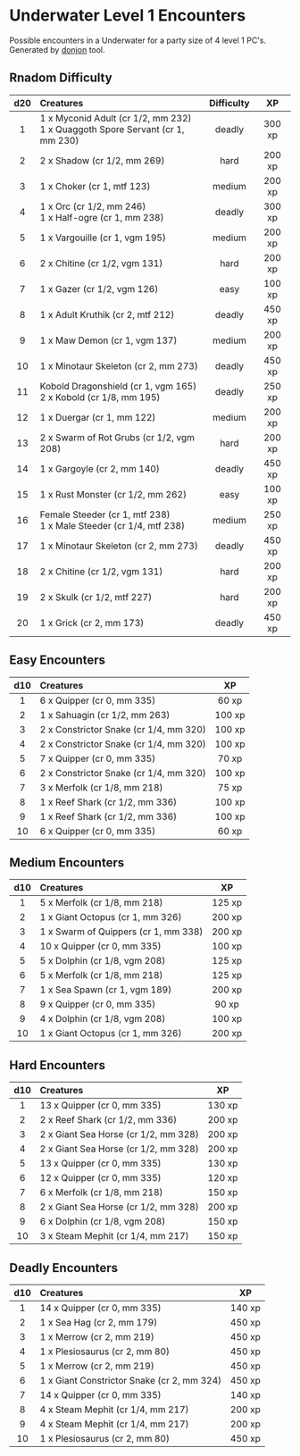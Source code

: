 # Underwater Level 1 Encounters

Possible encounters in a Underwater for a party size of 4 level 1 PC's. Generated by [donjon](https://donjon.bin.sh/5e/random/#type=encounter) tool.


## Rnadom Difficulty

| d20 | Creatures | Difficulty | XP |
|:---:|:--------- |:----------:|:--:|
| 1 | 1 x Myconid Adult (cr 1/2, mm 232)<br>1 x Quaggoth Spore Servant (cr 1, mm 230) | deadly | 300 xp |
| 2 | 2 x Shadow (cr 1/2, mm 269) | hard | 200 xp |
| 3 | 1 x Choker (cr 1, mtf 123) | medium | 200 xp |
| 4 | 1 x Orc (cr 1/2, mm 246)<br>1 x Half-ogre (cr 1, mm 238) | deadly | 300 xp |
| 5 | 1 x Vargouille (cr 1, vgm 195) | medium | 200 xp |
| 6 | 2 x Chitine (cr 1/2, vgm 131) | hard | 200 xp |
| 7 | 1 x Gazer (cr 1/2, vgm 126) | easy | 100 xp |
| 8 | 1 x Adult Kruthik (cr 2, mtf 212) | deadly | 450 xp |
| 9 | 1 x Maw Demon (cr 1, vgm 137) | medium | 200 xp |
| 10 | 1 x Minotaur Skeleton (cr 2, mm 273) | deadly | 450 xp |
| 11 | Kobold Dragonshield (cr 1, vgm 165)<br>2 x Kobold (cr 1/8, mm 195) | deadly | 250 xp |
| 12 | 1 x Duergar (cr 1, mm 122) | medium | 200 xp |
| 13 | 2 x Swarm of Rot Grubs (cr 1/2, vgm 208) | hard | 200 xp |
| 14 | 1 x Gargoyle (cr 2, mm 140) | deadly | 450 xp |
| 15 | 1 x Rust Monster (cr 1/2, mm 262) | easy | 100 xp |
| 16 | Female Steeder (cr 1, mtf 238)<br>1 x Male Steeder (cr 1/4, mtf 238) | medium | 250 xp |
| 17 | 1 x Minotaur Skeleton (cr 2, mm 273) | deadly | 450 xp |
| 18 | 2 x Chitine (cr 1/2, vgm 131) | hard | 200 xp |
| 19 | 2 x Skulk (cr 1/2, mtf 227) | hard | 200 xp |
| 20 | 1 x Grick (cr 2, mm 173) | deadly | 450 xp |


## Easy Encounters

| d10 | Creatures | XP |
|:---:|:--------- |:--:|
| 1 | 6 x Quipper (cr 0, mm 335)| 60 xp |
| 2 | 1 x Sahuagin (cr 1/2, mm 263)| 100 xp |
| 3 | 2 x Constrictor Snake (cr 1/4, mm 320)| 100 xp |
| 4 | 2 x Constrictor Snake (cr 1/4, mm 320)| 100 xp |
| 5 | 7 x Quipper (cr 0, mm 335)| 70 xp |
| 6 | 2 x Constrictor Snake (cr 1/4, mm 320)| 100 xp |
| 7 | 3 x Merfolk (cr 1/8, mm 218)| 75 xp |
| 8 | 1 x Reef Shark (cr 1/2, mm 336)| 100 xp |
| 9 | 1 x Reef Shark (cr 1/2, mm 336)| 100 xp |
| 10 | 6 x Quipper (cr 0, mm 335)| 60 xp |


## Medium Encounters

| d10 | Creatures | XP |
|:---:|:--------- |:--:|
| 1 | 5 x Merfolk (cr 1/8, mm 218)| 125 xp |
| 2 | 1 x Giant Octopus (cr 1, mm 326)| 200 xp |
| 3 | 1 x Swarm of Quippers (cr 1, mm 338)| 200 xp |
| 4 | 10 x Quipper (cr 0, mm 335)| 100 xp |
| 5 | 5 x Dolphin (cr 1/8, vgm 208)| 125 xp |
| 6 | 5 x Merfolk (cr 1/8, mm 218)| 125 xp |
| 7 | 1 x Sea Spawn (cr 1, vgm 189)| 200 xp |
| 8 | 9 x Quipper (cr 0, mm 335)| 90 xp |
| 9 | 4 x Dolphin (cr 1/8, vgm 208)| 100 xp |
| 10 | 1 x Giant Octopus (cr 1, mm 326)| 200 xp |


## Hard Encounters

| d10 | Creatures | XP |
|:---:|:--------- |:--:|
| 1 | 13 x Quipper (cr 0, mm 335)| 130 xp |
| 2 | 2 x Reef Shark (cr 1/2, mm 336)| 200 xp |
| 3 | 2 x Giant Sea Horse (cr 1/2, mm 328)| 200 xp |
| 4 | 2 x Giant Sea Horse (cr 1/2, mm 328)| 200 xp |
| 5 | 13 x Quipper (cr 0, mm 335)| 130 xp |
| 6 | 12 x Quipper (cr 0, mm 335)| 120 xp |
| 7 | 6 x Merfolk (cr 1/8, mm 218)| 150 xp |
| 8 | 2 x Giant Sea Horse (cr 1/2, mm 328)| 200 xp |
| 9 | 6 x Dolphin (cr 1/8, vgm 208)| 150 xp |
| 10 | 3 x Steam Mephit (cr 1/4, mm 217)| 150 xp |


## Deadly Encounters

| d10 | Creatures | XP |
|:---:|:--------- |:--:|
| 1 | 14 x Quipper (cr 0, mm 335)| 140 xp |
| 2 | 1 x Sea Hag (cr 2, mm 179)| 450 xp |
| 3 | 1 x Merrow (cr 2, mm 219)| 450 xp |
| 4 | 1 x Plesiosaurus (cr 2, mm 80)| 450 xp |
| 5 | 1 x Merrow (cr 2, mm 219)| 450 xp |
| 6 | 1 x Giant Constrictor Snake (cr 2, mm 324)| 450 xp |
| 7 | 14 x Quipper (cr 0, mm 335)| 140 xp |
| 8 | 4 x Steam Mephit (cr 1/4, mm 217)| 200 xp |
| 9 | 4 x Steam Mephit (cr 1/4, mm 217)| 200 xp |
| 10 | 1 x Plesiosaurus (cr 2, mm 80)| 450 xp |
